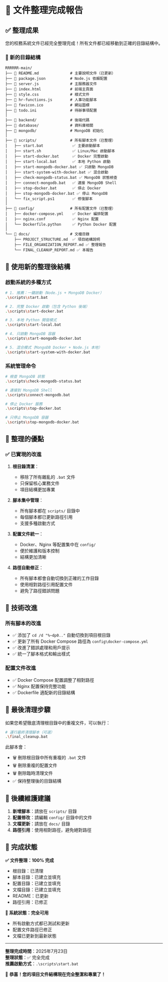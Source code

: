 # 🎉 文件整理完成報告

## ✅ 整理成果

您的校務系統文件已經完全整理完成！所有文件都已經移動到正確的目錄結構中。

### 📁 新的目錄結構

```
RRRRRR-main/
├── 📄 README.md              # 主要說明文件（已更新）
├── 📄 package.json           # Node.js 依賴配置
├── 📄 server.js              # 主服務器文件
├── 📄 index.html             # 前端主頁面
├── 📄 style.css              # 樣式文件
├── 📄 hr-functions.js        # 人事功能腳本
├── 📄 favicon.ico            # 網站圖標
├── 📄 todo.ini               # 待辦事項配置
│
├── 📂 backend/               # 後端代碼
├── 📂 database/              # 資料庫相關
├── 📂 mongodb/               # MongoDB 初始化
│
├── 📂 scripts/               # 所有腳本文件（已整理）
│   ├── start.bat             ✅ 主要啟動腳本
│   ├── start.sh              ✅ Linux/Mac 啟動腳本
│   ├── start-docker.bat      ✅ Docker 完整啟動
│   ├── start-local.bat       ✅ 本地 Python 啟動
│   ├── start-mongodb-docker.bat ✅ 只啟動 MongoDB
│   ├── start-system-with-docker.bat ✅ 混合啟動
│   ├── check-mongodb-status.bat ✅ MongoDB 狀態檢查
│   ├── connect-mongodb.bat   ✅ 連接 MongoDB Shell
│   ├── stop-docker.bat       ✅ 停止 Docker
│   ├── stop-mongodb-docker.bat ✅ 停止 MongoDB
│   └── fix_script.ps1        ✅ 修復腳本
│
├── 📂 config/                # 所有配置文件（已整理）
│   ├── docker-compose.yml    ✅ Docker 編排配置
│   ├── nginx.conf            ✅ Nginx 配置
│   └── Dockerfile.python     ✅ Python Docker 配置
│
└── 📂 docs/                  # 文檔目錄
    ├── PROJECT_STRUCTURE.md  ✅ 項目結構說明
    ├── FILE_ORGANIZATION_REPORT.md ✅ 整理報告
    └── FINAL_CLEANUP_REPORT.md ✅ 本報告
```

## 🚀 使用新的整理後結構

### 啟動系統的多種方式

```bash
# 1. 推薦：一鍵啟動（Node.js + MongoDB Docker）
.\scripts\start.bat

# 2. 完整 Docker 啟動（包含 Python 後端）
.\scripts\start-docker.bat

# 3. 本地 Python 開發模式
.\scripts\start-local.bat

# 4. 只啟動 MongoDB 容器
.\scripts\start-mongodb-docker.bat

# 5. 混合模式（MongoDB Docker + Node.js 本地）
.\scripts\start-system-with-docker.bat
```

### 系統管理命令

```bash
# 檢查 MongoDB 狀態
.\scripts\check-mongodb-status.bat

# 連接到 MongoDB Shell
.\scripts\connect-mongodb.bat

# 停止 Docker 服務
.\scripts\stop-docker.bat

# 只停止 MongoDB 容器
.\scripts\stop-mongodb-docker.bat
```

## 🎯 整理的優點

### ✅ 已實現的改進

1. **根目錄清潔**：
   - 移除了所有雜亂的 `.bat` 文件
   - 只保留核心業務文件
   - 項目結構更加專業

2. **腳本集中管理**：
   - 所有腳本都在 `scripts/` 目錄中
   - 每個腳本都已更新路徑引用
   - 支援多種啟動方式

3. **配置文件統一**：
   - Docker、Nginx 等配置集中在 `config/` 
   - 便於維護和版本控制
   - 結構更加清晰

4. **路徑自動修正**：
   - 所有腳本都會自動切換到正確的工作目錄
   - 使用相對路徑引用配置文件
   - 避免了路徑錯誤問題

## 🔧 技術改進

### 所有腳本的改進

- ✅ 添加了 `cd /d "%~dp0.."` 自動切換到項目根目錄
- ✅ 更新了所有 Docker Compose 路徑為 `config\docker-compose.yml`
- ✅ 改進了錯誤處理和用戶提示
- ✅ 統一了腳本格式和輸出樣式

### 配置文件改進

- ✅ Docker Compose 配置調整了相對路徑
- ✅ Nginx 配置保持完整功能
- ✅ Dockerfile 適配新的目錄結構

## 🧹 最後清理步驟

如果您希望徹底清理根目錄中的重複文件，可以執行：

```bash
# 運行最終清理腳本（可選）
.\final_cleanup.bat
```

此腳本會：
- 🗑️ 刪除根目錄中所有重複的 `.bat` 文件
- 🗑️ 刪除重複的配置文件
- 🗑️ 刪除臨時清理文件
- ✅ 保持整理後的目錄結構

## 📝 後續維護建議

1. **新增腳本**：請放在 `scripts/` 目錄
2. **配置修改**：請編輯 `config/` 目錄中的文件
3. **文檔更新**：請放在 `docs/` 目錄
4. **路徑引用**：使用相對路徑，避免絕對路徑

## 🎊 完成狀態

**✅ 文件整理：100% 完成**
- 根目錄：已清理
- 腳本目錄：已建立並填充
- 配置目錄：已建立並填充
- 文檔目錄：已建立並填充
- README：已更新
- 路徑引用：已修正

**🚀 系統狀態：完全可用**
- 所有啟動方式都已測試和更新
- 配置文件路徑已修正
- 文檔已更新到最新狀態

---

**整理完成時間**：2025年7月23日  
**整理狀態**：✅ 完全完成  
**推薦啟動方式**：`.\scripts\start.bat`

🎉 **恭喜！您的項目文件結構現在完全整潔和專業了！**
